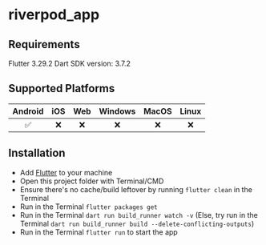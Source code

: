 # riverpod_app

## Requirements
Flutter 3.29.2
Dart SDK version: 3.7.2

## Supported Platforms
| Android | iOS  | Web  | Windows | MacOS | Linux |
| :-----: |:----:|:----:|:-------:| :---: | :---: |
|    ✅    |   ❌    |   ❌    |    ❌      |   ❌   |   ❌   |


## Installation
- Add [Flutter](https://flutter.dev/docs/get-started/install 'Flutter') to your machine
- Open this project folder with Terminal/CMD
- Ensure there's no cache/build leftover by running `flutter clean` in the Terminal
- Run in the Terminal `flutter packages get`
- Run in the Terminal `dart run build_runner watch -v` (Else, try run in the Terminal `dart run build_runner build --delete-conflicting-outputs`)
- Run in the Terminal `flutter run` to start the app
